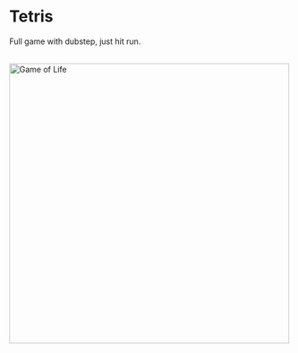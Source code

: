 <h1>Tetris</h1>

<p> Full game with dubstep, just hit run. </p>
<br>
<img src="https://i.imgur.com/KzWvIIk.gif" alt="Game of Life" width="500">
